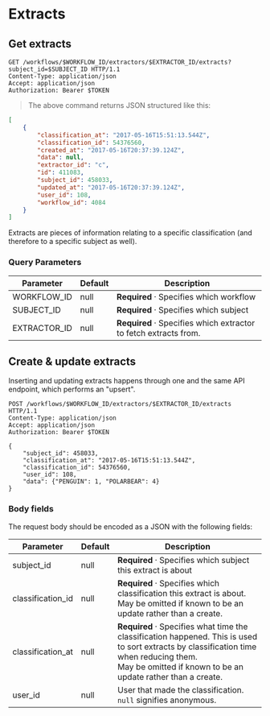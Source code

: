 # Extracts

## Get extracts

```http
GET /workflows/$WORKFLOW_ID/extractors/$EXTRACTOR_ID/extracts?subject_id=$SUBJECT_ID HTTP/1.1
Content-Type: application/json
Accept: application/json
Authorization: Bearer $TOKEN
```

> The above command returns JSON structured like this:

```json
[
    {
        "classification_at": "2017-05-16T15:51:13.544Z",
        "classification_id": 54376560,
        "created_at": "2017-05-16T20:37:39.124Z",
        "data": null,
        "extractor_id": "c",
        "id": 411083,
        "subject_id": 458033,
        "updated_at": "2017-05-16T20:37:39.124Z",
        "user_id": 108,
        "workflow_id": 4084
    }
]
```

Extracts are pieces of information relating to a specific classification (and therefore to a specific subject as well).

### Query Parameters

Parameter    | Default | Description
------------ | ------- | -----------
WORKFLOW_ID  | null    | **Required** &middot; Specifies which workflow
SUBJECT_ID   | null    | **Required** &middot; Specifies which subject
EXTRACTOR_ID | null    | **Required** &middot; Specifies which extractor to fetch extracts from.


## Create &amp; update extracts

Inserting and updating extracts happens through one and the same API endpoint, which performs an "upsert".

```http
POST /workflows/$WORKFLOW_ID/extractors/$EXTRACTOR_ID/extracts HTTP/1.1
Content-Type: application/json
Accept: application/json
Authorization: Bearer $TOKEN

{
    "subject_id": 458033,
    "classification_at": "2017-05-16T15:51:13.544Z",
    "classification_id": 54376560,
    "user_id": 108,
    "data": {"PENGUIN": 1, "POLARBEAR": 4}
}
```

### Body fields

The request body should be encoded as a JSON with the following fields:

Parameter    | Default | Description
------------ | ------- | -----------
subject_id   | null     | **Required** &middot; Specifies which subject this extract is about
classification_id | null | **Required** &middot; Specifies which classification this extract is about.<br>May be omitted if known to be an update rather than a create.
classification_at | null | **Required** &middot; Specifies what time the classification happened. This is used to sort extracts by classification time when reducing them.<br>May be omitted if known to be an update rather than a create.
user_id | null | User that made the classification. `null` signifies anonymous.

